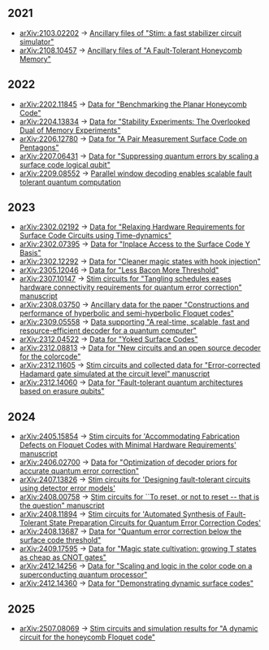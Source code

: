 ## 2021

- [arXiv:2103.02202](https://arxiv.org/abs/2103.02202) → [Ancillary files of "Stim: a fast stabilizer circuit simulator"](https://arxiv.org/src/2103.02202v3/anc)
- [arXiv:2108.10457](https://arxiv.org/abs/2108.10457) → [Ancillary files of "A Fault-Tolerant Honeycomb Memory"](https://arxiv.org/src/2108.10457v2/anc)

## 2022

- [arXiv:2202.11845](https://arxiv.org/abs/2202.11845) → [Data for "Benchmarking the Planar Honeycomb Code"](https://zenodo.org/records/7072889)
- [arXiv:2204.13834](https://arxiv.org/abs/2204.13834) → [Data for "Stability Experiments: The Overlooked Dual of Memory Experiments"](https://zenodo.org/records/6859486)
- [arXiv:2206.12780](https://arxiv.org/abs/2206.12780) → [Data for "A Pair Measurement Surface Code on Pentagons"](https://zenodo.org/records/6626417)
- [arXiv:2207.06431](https://arxiv.org/abs/2207.06431) → [Data for "Suppressing quantum errors by scaling a surface code logical qubit"](https://zenodo.org/records/6804040)
- [arXiv:2209.08552](https://arxiv.org/abs/2209.08552) → [Parallel window decoding enables scalable fault tolerant quantum computation](https://doi.org/10.5281/zenodo.8422904)

## 2023

- [arXiv:2302.02192](https://arxiv.org/abs/2302.02192) → [Data for "Relaxing Hardware Requirements for Surface Code Circuits using Time-dynamics"](https://zenodo.org/records/7587578)
- [arXiv:2302.07395](https://arxiv.org/abs/2302.07395) → [Data for "Inplace Access to the Surface Code Y Basis"](https://zenodo.org/records/7487893)
- [arXiv:2302.12292](https://arxiv.org/abs/2302.12292) → [Data for "Cleaner magic states with hook injection"](https://zenodo.org/records/7575030)
- [arXiv:2305.12046](https://arxiv.org/abs/2305.12046) → [Data for "Less Bacon More Threshold"](https://zenodo.org/records/7901729)
- [arXiv:2307.10147](https://arxiv.org/abs/2307.10147) → [Stim circuits for "Tangling schedules eases hardware connectivity requirements for quantum error correction" manuscript](https://zenodo.org/records/8391674)
- [arXiv:2308.03750](https://arxiv.org/abs/2308.03750) → [Ancillary data for the paper "Constructions and performance of hyperbolic and semi-hyperbolic Floquet codes" ](https://github.com/oscarhiggott/hyperbolic-floquet-data)
- [arXiv:2309.05558](https://arxiv.org/abs/2309.05558) → [Data supporting "A real-time, scalable, fast and resource-efficient decoder for a quantum computer"](https://zenodo.org/records/11621878)
- [arXiv:2312.04522](https://arxiv.org/abs/2312.04522) → [Data for "Yoked Surface Codes"](https://zenodo.org/records/10277397)
- [arXiv:2312.08813](https://arxiv.org/abs/2312.08813) → [Data for "New circuits and an open source decoder for the colorcode"](https://zenodo.org/records/10375289)
- [arXiv:2312.11605](https://arxiv.org/abs/2312.11605) → [Stim circuits and collected data for "Error-corrected Hadamard gate simulated at the circuit level" manuscript](https://zenodo.org/records/10391116)
- [arXiv:2312.14060](https://arxiv.org/abs/2312.14060) → [Data for "Fault-tolerant quantum architectures based on erasure qubits"](https://zenodo.org/records/13730128)

## 2024

- [arXiv:2405.15854](https://arxiv.org/abs/2405.15854) → [Stim circuits for 'Accommodating Fabrication Defects on Floquet Codes with Minimal Hardware Requirements' manuscript](https://zenodo.org/records/11241876)
- [arXiv:2406.02700](https://arxiv.org/abs/2406.02700) → [Data for "Optimization of decoder priors for accurate quantum error correction"](https://zenodo.org/records/11403595)
- [arXiv:2407.13826](https://arxiv.org/abs/2407.13826) → [Stim circuits for 'Designing fault-tolerant circuits using detector error models'](https://github.com/peter-janderks/short_measurement_schedules_simulations/tree/main/stim_circuits)
- [arXiv:2408.00758](https://arxiv.org/abs/2408.00758) → [Stim circuits for ``To reset, or not to reset -- that is the question" manuscript](https://zenodo.org/records/13152440)
- [arXiv:2408.11894](https://arxiv.org/abs/2408.11894) → [Stim circuits for 'Automated Synthesis of Fault-Tolerant State Preparation Circuits for Quantum Error Correction Codes'](https://github.com/cda-tum/mqt-qecc/tree/main/src/mqt/qecc/ft_stateprep/eval/circuits)
- [arXiv:2408.13687](https://arxiv.org/abs/2408.13687) → [Data for "Quantum error correction below the surface code threshold"](https://zenodo.org/records/13273331)
- [arXiv:2409.17595](https://arxiv.org/abs/2409.17595) → [Data for "Magic state cultivation: growing T states as cheap as CNOT gates"](https://zenodo.org/records/13777072)
- [arXiv:2412.14256](https://arxiv.org/abs/2412.14256) → [Data for "Scaling and logic in the color code on a superconducting quantum processor"](https://zenodo.org/records/14238944)
- [arXiv:2412.14360](https://arxiv.org/abs/2412.14360) → [Data for "Demonstrating dynamic surface codes"](https://zenodo.org/records/14238907)

## 2025

- [arXiv:2507.08069](https://arxiv.org/abs/2507.08069) → [Stim circuits and simulation results for "A dynamic circuit for the honeycomb Floquet code"](https://zenodo.org/records/15854678)
